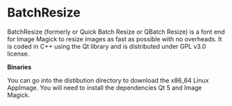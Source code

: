 # BatchResize

BatchResize (formerly or Quick Batch Resize or QBatch Resize) is a font end for Image Magick to resize images as fast as possible with no overheads. It is coded in C++ using the Qt library and is distributed under GPL v3.0 license.

**Binaries**

You can go into the distibution directory to download the x86_64 Linux AppImage. You will need to install the dependencies Qt 5 and Image Magick.